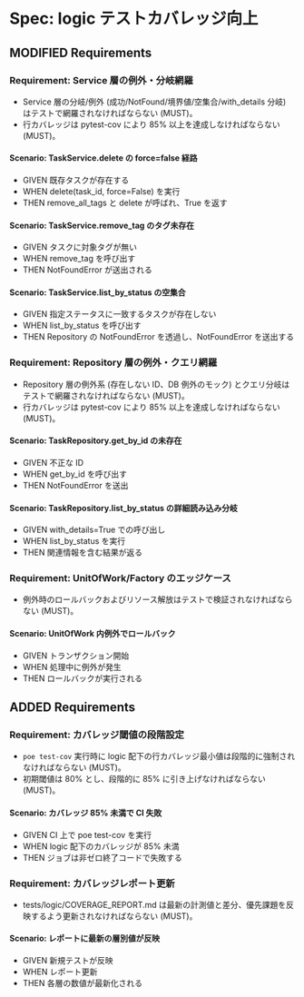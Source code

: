 # Spec: logic テストカバレッジ向上

<!-- OPENSPEC:START -->

## MODIFIED Requirements

### Requirement: Service 層の例外・分岐網羅

- Service 層の分岐/例外 (成功/NotFound/境界値/空集合/with_details 分岐) はテストで網羅されなければならない (MUST)。
- 行カバレッジは pytest-cov により 85% 以上を達成しなければならない (MUST)。

#### Scenario: TaskService.delete の force=false 経路

- GIVEN 既存タスクが存在する
- WHEN delete(task_id, force=False) を実行
- THEN remove_all_tags と delete が呼ばれ、True を返す

#### Scenario: TaskService.remove_tag のタグ未存在

- GIVEN タスクに対象タグが無い
- WHEN remove_tag を呼び出す
- THEN NotFoundError が送出される

#### Scenario: TaskService.list_by_status の空集合

- GIVEN 指定ステータスに一致するタスクが存在しない
- WHEN list_by_status を呼び出す
- THEN Repository の NotFoundError を透過し、NotFoundError を送出する

### Requirement: Repository 層の例外・クエリ網羅

- Repository 層の例外系 (存在しない ID、DB 例外のモック) とクエリ分岐はテストで網羅されなければならない (MUST)。
- 行カバレッジは pytest-cov により 85% 以上を達成しなければならない (MUST)。

#### Scenario: TaskRepository.get_by_id の未存在

- GIVEN 不正な ID
- WHEN get_by_id を呼び出す
- THEN NotFoundError を送出

#### Scenario: TaskRepository.list_by_status の詳細読み込み分岐

- GIVEN with_details=True での呼び出し
- WHEN list_by_status を実行
- THEN 関連情報を含む結果が返る

### Requirement: UnitOfWork/Factory のエッジケース

- 例外時のロールバックおよびリソース解放はテストで検証されなければならない (MUST)。

#### Scenario: UnitOfWork 内例外でロールバック

- GIVEN トランザクション開始
- WHEN 処理中に例外が発生
- THEN ロールバックが実行される

## ADDED Requirements

### Requirement: カバレッジ閾値の段階設定

- `poe test-cov` 実行時に logic 配下の行カバレッジ最小値は段階的に強制されなければならない (MUST)。
- 初期閾値は 80% とし、段階的に 85% に引き上げなければならない (MUST)。

#### Scenario: カバレッジ 85% 未満で CI 失敗

- GIVEN CI 上で poe test-cov を実行
- WHEN logic 配下のカバレッジが 85% 未満
- THEN ジョブは非ゼロ終了コードで失敗する

### Requirement: カバレッジレポート更新

- tests/logic/COVERAGE_REPORT.md は最新の計測値と差分、優先課題を反映するよう更新されなければならない (MUST)。

#### Scenario: レポートに最新の層別値が反映

- GIVEN 新規テストが反映
- WHEN レポート更新
- THEN 各層の数値が最新化される

<!-- OPENSPEC:END -->
